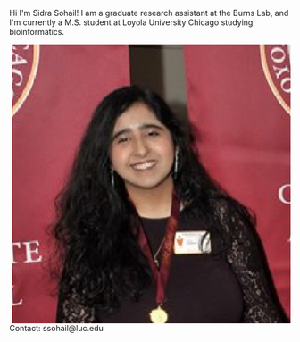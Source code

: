 <html>
<body>

<p>Hi I'm Sidra Sohail! I am a graduate research assistant at the Burns Lab, and I'm currently a M.S. student at Loyola University Chicago studying bioinformatics.</p>

<img src="Sidra.png" style="float:right;width:500px;height:500px;">

<p>Contact: ssohail@luc.edu</p>
  
</body>
<html>
